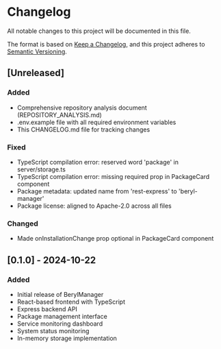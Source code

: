 # Changelog

All notable changes to this project will be documented in this file.

The format is based on [Keep a Changelog](https://keepachangelog.com/en/1.0.0/),
and this project adheres to [Semantic Versioning](https://semver.org/spec/v2.0.0.html).

## [Unreleased]

### Added
- Comprehensive repository analysis document (REPOSITORY_ANALYSIS.md)
- .env.example file with all required environment variables
- This CHANGELOG.md file for tracking changes

### Fixed
- TypeScript compilation error: reserved word 'package' in server/storage.ts
- TypeScript compilation error: missing required prop in PackageCard component
- Package metadata: updated name from 'rest-express' to 'beryl-manager'
- Package license: aligned to Apache-2.0 across all files

### Changed
- Made onInstallationChange prop optional in PackageCard component

## [0.1.0] - 2024-10-22

### Added
- Initial release of BerylManager
- React-based frontend with TypeScript
- Express backend API
- Package management interface
- Service monitoring dashboard
- System status monitoring
- In-memory storage implementation
